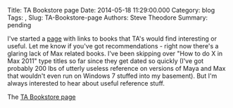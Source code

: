 Title: TA Bookstore page
Date: 2014-05-18 11:29:00.000
Category: blog
Tags: , 
Slug: TA-Bookstore-page
Authors: Steve Theodore
Summary: pending

I've started a [page](http://techartsurvival.blogspot.com/p/bookstore.html) with links to books that TA's would find interesting or useful. Let me know if you've got recommendations - right now there's a glaring lack of Max related books. I've been skipping over "How to do X in Max 2011" type titles so far since they get dated so quickly (I've got probably 200 lbs of utterly useless reference on versions of Maya and Max that wouldn't even run on Windows 7 stuffed into my basement). But I'm always interested to hear about useful reference stuff.   
  
The [TA Bookstore page](http://techartsurvival.blogspot.com/p/bookstore.html)

